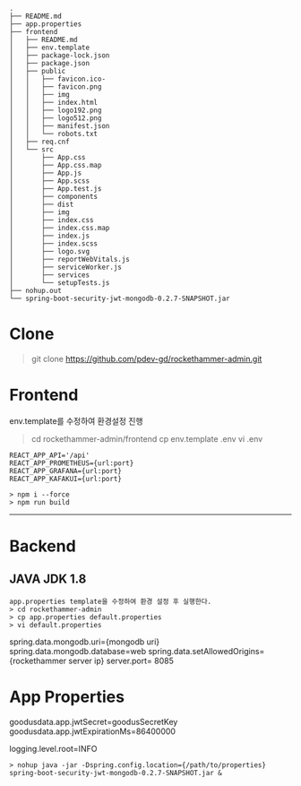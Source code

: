 ```
.
├── README.md
├── app.properties
├── frontend
│   ├── README.md
│   ├── env.template
│   ├── package-lock.json
│   ├── package.json
│   ├── public
│   │   ├── favicon.ico-
│   │   ├── favicon.png
│   │   ├── img
│   │   ├── index.html
│   │   ├── logo192.png
│   │   ├── logo512.png
│   │   ├── manifest.json
│   │   └── robots.txt
│   ├── req.cnf
│   └── src
│       ├── App.css
│       ├── App.css.map
│       ├── App.js
│       ├── App.scss
│       ├── App.test.js
│       ├── components
│       ├── dist
│       ├── img
│       ├── index.css
│       ├── index.css.map
│       ├── index.js
│       ├── index.scss
│       ├── logo.svg
│       ├── reportWebVitals.js
│       ├── serviceWorker.js
│       ├── services
│       └── setupTests.js
├── nohup.out
└── spring-boot-security-jwt-mongodb-0.2.7-SNAPSHOT.jar
```

# Clone
>git clone https://github.com/pdev-gd/rockethammer-admin.git

# Frontend
env.template를 수정하여 환경설정 진행
> cd rockethammer-admin/frontend
> cp env.template .env
> vi .env
```
REACT_APP_API='/api'
REACT_APP_PROMETHEUS={url:port}
REACT_APP_GRAFANA={url:port}
REACT_APP_KAFAKUI={url:port}
```
```
> npm i --force
> npm run build
```
---

# Backend
## JAVA JDK 1.8
```
app.properties template을 수정하여 환경 설정 후 실행한다.
> cd rockethammer-admin
> cp app.properties default.properties
> vi default.properties
```
spring.data.mongodb.uri={mongodb uri}
spring.data.mongodb.database=web
spring.data.setAllowedOrigins={rockethammer server ip}
server.port= 8085 

# App Properties
goodusdata.app.jwtSecret=goodusSecretKey
goodusdata.app.jwtExpirationMs=86400000

logging.level.root=INFO

```
> nohup java -jar -Dspring.config.location={/path/to/properties} spring-boot-security-jwt-mongodb-0.2.7-SNAPSHOT.jar &
```